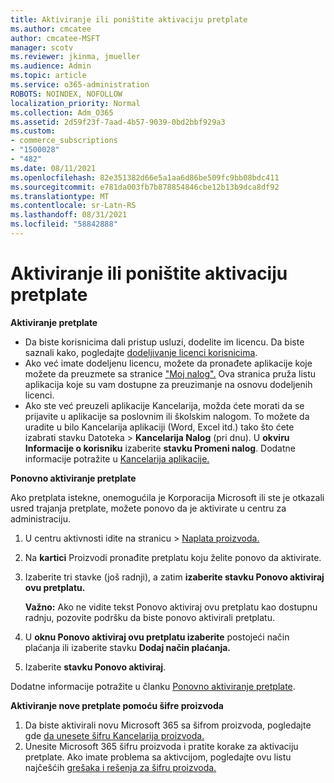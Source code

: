 ```yaml
---
title: Aktiviranje ili poništite aktivaciju pretplate
ms.author: cmcatee
author: cmcatee-MSFT
manager: scotv
ms.reviewer: jkinma, jmueller
ms.audience: Admin
ms.topic: article
ms.service: o365-administration
ROBOTS: NOINDEX, NOFOLLOW
localization_priority: Normal
ms.collection: Adm_O365
ms.assetid: 2d59f23f-7aad-4b57-9039-0bd2bbf929a3
ms.custom:
- commerce_subscriptions
- "1500028"
- "482"
ms.date: 08/11/2021
ms.openlocfilehash: 82e351382d66e5a1aa6d86be509fc9bb08bdc411
ms.sourcegitcommit: e781da003fb7b878854846cbe12b13b9dca8df92
ms.translationtype: MT
ms.contentlocale: sr-Latn-RS
ms.lasthandoff: 08/31/2021
ms.locfileid: "58842888"
---
```

# <a name="activate-or-reactivate-a-subscription"></a>Aktiviranje ili poništite aktivaciju pretplate

**Aktiviranje pretplate**

- Da biste korisnicima dali pristup usluzi, dodelite im licencu. Da biste saznali kako, pogledajte [dodeljivanje licenci korisnicima](https://docs.microsoft.com/microsoft-365/admin/manage/assign-licenses-to-users).
- Ako već imate dodeljenu licencu, možete da pronađete aplikacije koje možete da preuzmete sa stranice ["Moj nalog".](https://portal.office.com/account/#installs) Ova stranica pruža listu aplikacija koje su vam dostupne za preuzimanje na osnovu dodeljenih licenci.
- Ako ste već preuzeli aplikacije Kancelarija, možda ćete morati da se prijavite u aplikacije sa poslovnim ili školskim nalogom. To možete da uradite u bilo Kancelarija aplikaciji (Word, Excel itd.) tako što ćete izabrati stavku Datoteka   >  **Kancelarija Nalog** (pri dnu). U **okviru Informacije o korisniku** izaberite **stavku Promeni nalog**. Dodatne informacije potražite u [Kancelarija aplikacije.](https://docs.microsoft.com/microsoft-365/admin/setup/install-applications)

**Ponovno aktiviranje pretplate**

Ako pretplata istekne, onemogućila je Korporacija Microsoft ili ste je otkazali usred trajanja pretplate, možete ponovo da je aktivirate u centru za administraciju.
  
1. U centru aktivnosti idite na stranicu  >  [Naplata proizvoda.](https://go.microsoft.com/fwlink/p/?linkid=842054)
2. Na **kartici** Proizvodi pronađite pretplatu koju želite ponovo da aktivirate.
3. Izaberite tri stavke (još radnji), a zatim **izaberite stavku Ponovo aktiviraj ovu pretplatu.**

    **Važno:** Ako ne vidite  tekst Ponovo aktiviraj ovu pretplatu kao dostupnu radnju, [](https://go.microsoft.com/fwlink/p/?linkid=518322) pozovite podršku da biste ponovo aktivirali pretplatu.

4. U **oknu Ponovo aktiviraj ovu pretplatu izaberite** postojeći način plaćanja ili izaberite stavku **Dodaj način plaćanja.**
5. Izaberite **stavku Ponovo aktiviraj**.

Dodatne informacije potražite u članku [Ponovno aktiviranje pretplate](https://docs.microsoft.com/microsoft-365/commerce/subscriptions/reactivate-your-subscription).

**Aktiviranje nove pretplate pomoću šifre proizvoda**

1. Da biste aktivirali novu Microsoft 365 sa šifrom proizvoda, pogledajte gde [da unesete šifru Kancelarija proizvoda.](https://support.office.com/article/where-to-enter-your-office-product-key-0a82e5ae-739e-4b92-a6f4-2ec780c185db)
2. Unesite Microsoft 365 šifru proizvoda i pratite korake za aktivaciju pretplate. Ako imate problema sa aktivcijom, pogledajte ovu listu najčešćih [grešaka i rešenja za šifru proizvoda.](https://docs.microsoft.com/microsoft-365/commerce/product-key-errors-and-solutions)